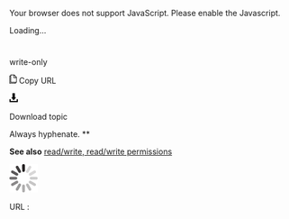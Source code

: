 Your browser does not support JavaScript. Please enable the Javascript.

Loading...

# 

write-only

![Copy URL](media/write-only/Copy.png)
Copy URL

![Download](media/write-only/Download.png)

Download topic

Always hyphenate. **

**See also** [read/write, read/write permissions](https://worldready.cloudapp.net/Styleguide/Read?id=2700&topicid=35663)

![In progress](media/write-only/activity-large.gif)

URL :
